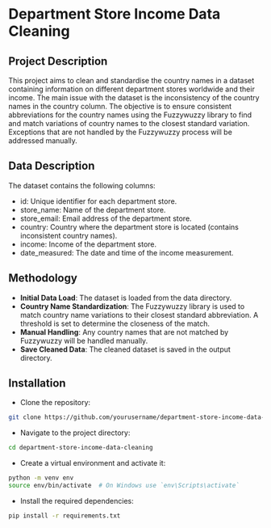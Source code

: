# Department Store Income Data Cleaning
## Project Description
This project aims to clean and standardise the country names in a dataset containing information on different department stores worldwide and their income. 
The main issue with the dataset is the inconsistency of the country names in the country column. 
The objective is to ensure consistent abbreviations for the country names using the Fuzzywuzzy library to find and match variations of country names to the closest standard variation. 
Exceptions that are not handled by the Fuzzywuzzy process will be addressed manually.

## Data Description
The dataset contains the following columns:

- id: Unique identifier for each department store.
- store_name: Name of the department store.
- store_email: Email address of the department store.
- country: Country where the department store is located (contains inconsistent country names).
- income: Income of the department store.
- date_measured: The date and time of the income measurement.

## Methodology
- **Initial Data Load**:
The dataset is loaded from the data directory.
- **Country Name Standardization**:
The Fuzzywuzzy library is used to match country name variations to their closest standard abbreviation.
A threshold is set to determine the closeness of the match.
- **Manual Handling**:
Any country names that are not matched by Fuzzywuzzy will be handled manually.
- **Save Cleaned Data**: The cleaned dataset is saved in the output directory.
  
## Installation
- Clone the repository:
```bash
git clone https://github.com/yourusername/department-store-income-data-cleaning.git
```
- Navigate to the project directory:
```bash
cd department-store-income-data-cleaning
```
- Create a virtual environment and activate it:
```bash
python -m venv env
source env/bin/activate  # On Windows use `env\Scripts\activate`
```
- Install the required dependencies:
```bash
pip install -r requirements.txt
```
